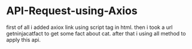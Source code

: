 # API-Request-using-Axios
first of all i added axiox link using script tag in html.
then i took a url getninjacatfact to get some fact about cat. 
after that i using all method to apply this api.
